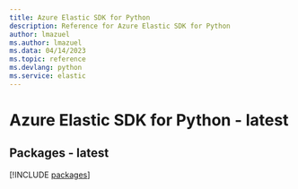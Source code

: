 ```yaml
---
title: Azure Elastic SDK for Python
description: Reference for Azure Elastic SDK for Python
author: lmazuel
ms.author: lmazuel
ms.data: 04/14/2023
ms.topic: reference
ms.devlang: python
ms.service: elastic
---
```

# Azure Elastic SDK for Python - latest
## Packages - latest
[!INCLUDE [packages](elastic-index.md)]